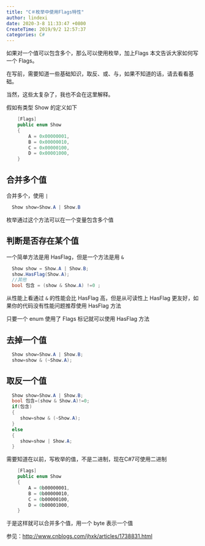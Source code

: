```yaml
---
title: "C＃枚举中使用Flags特性"
author: lindexi
date: 2020-3-8 11:33:47 +0800
CreateTime: 2019/9/2 12:57:37
categories: C#
---
```


如果对一个值可以包含多个，那么可以使用枚举，加上Flags
本文告诉大家如何写一个 Flags。

<!--more-->


<!-- CreateTime:2019/9/2 12:57:37 -->


<div id="toc"></div>

在写前，需要知道一些基础知识，取反、或、与，如果不知道的话，请去看看基础。

当然，这些太复杂了，我也不会在这里解释。

假如有类型 Show 的定义如下


```csharp
    [Flags]
    public enum Show
    {
        A = 0x00000001,
        B = 0x00000010,
        C = 0x00000100,
        D = 0x00001000,
    }
```


## 合并多个值

合并多个，使用 `|`


```csharp
  Show show=Show.A | Show.B
```

枚举通过这个方法可以在一个变量包含多个值

## 判断是否存在某个值

一个简单方法是用 HasFlag，但是一个方法是用 `&` 


```csharp
  Show show = Show.A | Show.B;
  show.HasFlag(Show.A);
  //其他
  bool 包含 = (show & Show.A) !=0 ;
```

从性能上看通过 `&` 的性能会比 HasFlag 高，但是从可读性上 HasFlag 更友好，如果你的代码没有性能问题推荐使用 HasFlag 方法

只要一个 enum 使用了 Flags 标记就可以使用 HasFlag 方法

## 去掉一个值

```csharp
  Show show=Show.A | Show.B;
  show=show & (~Show.A);
```

## 取反一个值


```csharp
  Show show=Show.A | Show.B;
  bool 包含=(show & Show.A)!=0;
  if(包含)
  {
     show=show & (~Show.A);
  }
  else
  {
     show=show | Show.A;
  }
```

需要知道在以前，写枚举的值，不是二进制，现在C#7可使用二进制


```csharp
    [Flags]
    public enum Show
    {
        A = 0b00000001,
        B = 0b00000010,
        C = 0b00000100,
        D = 0b00001000,
    }
```

于是这样就可以合并多个值，用一个 byte 表示一个值

参见：http://www.cnblogs.com/jhxk/articles/1738831.html

